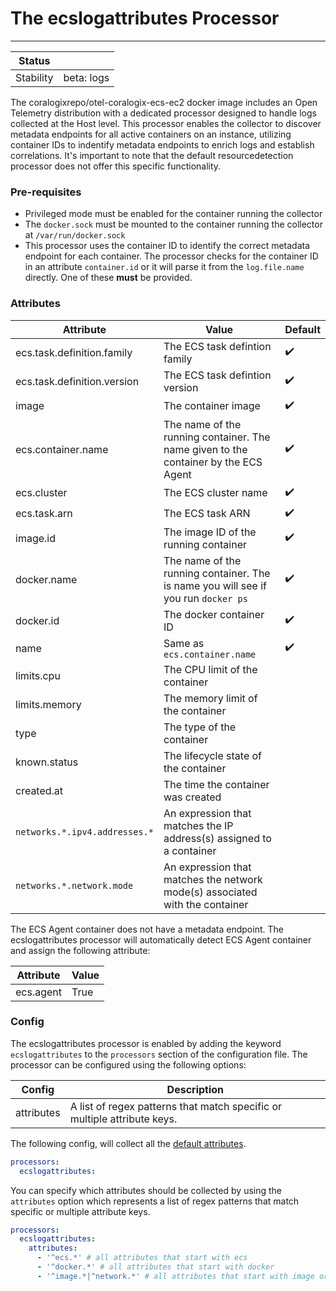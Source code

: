 # The ecslogattributes Processor

---

| Status    |            |
|-----------|------------|
| Stability | beta: logs |

The coralogixrepo/otel-coralogix-ecs-ec2 docker image includes an Open Telemetry distribution with a dedicated processor designed to handle logs collected at the Host level. This processor enables the collector to discover metadata endpoints for all active containers on an instance, utilizing container IDs to indentify metadata endpoints to enrich logs and establish correlations. It's important to note that the default resourcedetection processor does not offer this specific functionality.

### Pre-requisites
- Privileged mode must be enabled for the container running the collector
- The `docker.sock` must be mounted to the container running the collector at `/var/run/docker.sock`
- This processor uses the container ID to identify the correct metadata endpoint for each container. The processor checks for the container ID in an attribute `container.id` or it will parse it from the `log.file.name` directly. One of these **must** be provided.

### Attributes

| Attribute                     | Value                                                                               | Default |
|-------------------------------|-------------------------------------------------------------------------------------|---------|
| ecs.task.definition.family    | The ECS task defintion family                                                       | ✔️       |
| ecs.task.definition.version   | The ECS task defintion version                                                      | ✔️       |
| image                         | The container image                                                                 | ✔️       |
| ecs.container.name            | The name of the running container. The name given to the container by the ECS Agent | ✔️       |
| ecs.cluster                   | The ECS cluster name                                                                | ✔️       |
| ecs.task.arn                  | The ECS task ARN                                                                    | ✔️       |
| image.id                      | The image ID of the running container                                               | ✔️       |
| docker.name                   | The name of the running container. The is name you will see if you run `docker ps`  | ✔️       |
| docker.id                     | The docker container ID                                                             | ✔️       |
| name                          | Same as `ecs.container.name`                                                        | ✔️       |
| limits.cpu                    | The CPU limit of the container                                                      |         |
| limits.memory                 | The memory limit of the container                                                   |         |
| type                          | The type of the container                                                           |         |
| known.status                  | The lifecycle state of the container                                                |         |
| created.at                    | The time the container was created                                                  |         |
| `networks.*.ipv4.addresses.*` | An expression that matches the IP address(s) assigned to a container                |         |
| `networks.*.network.mode`     | An expression that matches the network mode(s) associated with the container        |         |

The ECS Agent container does not have a metadata endpoint. The ecslogattributes processor will automatically detect ECS Agent container and assign the following attribute:

| Attribute | Value |
|-----------|-------|
| ecs.agent | True  |

### Config

The ecslogattributes processor is enabled by adding the keyword `ecslogattributes` to the `processors` section of the configuration file. The processor can be configured using the following options:

| Config     | Description                                                              |
|------------|--------------------------------------------------------------------------|
| attributes | A list of regex patterns that match specific or multiple attribute keys. |

The following config, will collect all the [default attributes](#attributes).

```yaml
processors:
  ecslogattributes:
```

You can specify which attributes should be collected by using the `attributes` option which represents a list of regex patterns that match specific or multiple attribute keys.

```yaml
processors:
  ecslogattributes:
    attributes:
      - '^ecs.*' # all attributes that start with ecs
      - '^docker.*' # all attributes that start with docker
      - '^image.*|^network.*' # all attributes that start with image or network
```
